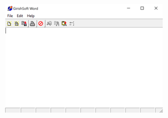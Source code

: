![Word Processor](https://raw.githubusercontent.com/jammastergirish/WordProcessor/master/Screenshot%202019-05-24%20at%2009.41.39.png)
